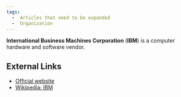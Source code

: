 ```yaml
---
tags:
  -  Articles that need to be expanded
  -  Organization
---
```

**International Business Machines Corporation** (**IBM**) is a computer
hardware and software vendor.

## External Links

- [Official website](https://www.ibm.com/ch-de)
- [Wikipedia: IBM](https://en.wikipedia.org/wiki/IBM)